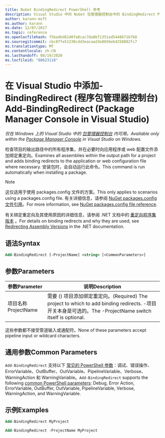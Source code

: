 ```yaml
---
title: NuGet BindingRedirect PowerShell 参考
description: Visual Studio 中的 NuGet 包管理器控制台中的 BindingRedirect PowerShell 命令参考。
author: karann-msft
ms.author: karann
ms.date: 12/07/2017
ms.topic: reference
ms.openlocfilehash: f5ba4bd8140fa8cac7da8bf1351ad5448671b768
ms.sourcegitcommit: cbc87fe51330cdd3eacaad3e8656eb4258882fc7
ms.translationtype: MT
ms.contentlocale: zh-CN
ms.lasthandoff: 08/19/2020
ms.locfileid: "88623118"
---
```

# <a name="add-bindingredirect-package-manager-console-in-visual-studio"></a><span data-ttu-id="5dc91-103">在 Visual Studio 中添加-BindingRedirect (程序包管理器控制台) </span><span class="sxs-lookup"><span data-stu-id="5dc91-103">Add-BindingRedirect (Package Manager Console in Visual Studio)</span></span>

<span data-ttu-id="5dc91-104">*仅在 Windows 上的 Visual Studio 中的 [包管理器控制台](../../consume-packages/install-use-packages-powershell.md) 内可用。*</span><span class="sxs-lookup"><span data-stu-id="5dc91-104">*Available only within the [Package Manager Console](../../consume-packages/install-use-packages-powershell.md) in Visual Studio on Windows.*</span></span>

<span data-ttu-id="5dc91-105">检查项目的输出路径中的所有程序集，并在必要时向应用程序或 web 配置文件添加绑定重定向。</span><span class="sxs-lookup"><span data-stu-id="5dc91-105">Examines all assemblies within the output path for a project and adds binding redirects to the application or web configuration file where necessary.</span></span> <span data-ttu-id="5dc91-106">安装包时，会自动运行此命令。</span><span class="sxs-lookup"><span data-stu-id="5dc91-106">This command is run automatically when installing a package.</span></span>

> [!NOTE]
> <span data-ttu-id="5dc91-107">这仅适用于使用 packages.config 文件的方案。</span><span class="sxs-lookup"><span data-stu-id="5dc91-107">This only applies to scenarios using a packages.config file.</span></span> <span data-ttu-id="5dc91-108">有关详细信息，请参阅 [NuGet packages.config 文件引用](~/reference/packages-config.md)。</span><span class="sxs-lookup"><span data-stu-id="5dc91-108">For more information, see [NuGet packages.config file reference](~/reference/packages-config.md).</span></span>

<span data-ttu-id="5dc91-109">有关绑定重定向及其使用原因的详细信息，请参阅 .NET 文档中的 [重定向程序集版本](/dotnet/framework/configure-apps/redirect-assembly-versions) 。</span><span class="sxs-lookup"><span data-stu-id="5dc91-109">For details on binding redirects and why they are used, see [Redirecting Assembly Versions](/dotnet/framework/configure-apps/redirect-assembly-versions) in the .NET documentation.</span></span>

## <a name="syntax"></a><span data-ttu-id="5dc91-110">语法</span><span class="sxs-lookup"><span data-stu-id="5dc91-110">Syntax</span></span>

```ps
Add-BindingRedirect [-ProjectName] <string> [<CommonParameters>]
```

## <a name="parameters"></a><span data-ttu-id="5dc91-111">参数</span><span class="sxs-lookup"><span data-stu-id="5dc91-111">Parameters</span></span>

| <span data-ttu-id="5dc91-112">参数</span><span class="sxs-lookup"><span data-stu-id="5dc91-112">Parameter</span></span> | <span data-ttu-id="5dc91-113">说明</span><span class="sxs-lookup"><span data-stu-id="5dc91-113">Description</span></span> |
| --- | --- |
| <span data-ttu-id="5dc91-114">项目名称</span><span class="sxs-lookup"><span data-stu-id="5dc91-114">ProjectName</span></span> | <span data-ttu-id="5dc91-115">需要 () 项目添加绑定重定向。</span><span class="sxs-lookup"><span data-stu-id="5dc91-115">(Required) The project to which to add binding redirects.</span></span> <span data-ttu-id="5dc91-116">-项目开关本身是可选的。</span><span class="sxs-lookup"><span data-stu-id="5dc91-116">The -ProjectName switch itself is optional.</span></span> |

<span data-ttu-id="5dc91-117">这些参数都不接受管道输入或通配符。</span><span class="sxs-lookup"><span data-stu-id="5dc91-117">None of these parameters accept pipeline input or wildcard characters.</span></span>

## <a name="common-parameters"></a><span data-ttu-id="5dc91-118">通用参数</span><span class="sxs-lookup"><span data-stu-id="5dc91-118">Common Parameters</span></span>

<span data-ttu-id="5dc91-119">`Add-BindingRedirect` 支持以下 [常见的 PowerShell 参数](https://go.microsoft.com/fwlink/?LinkID=113216)：调试、错误操作、ErrorVariable、OutBuffer、OutVariable、PipelineVariable、Verbose、WarningAction 和 WarningVariable。</span><span class="sxs-lookup"><span data-stu-id="5dc91-119">`Add-BindingRedirect` supports the following [common PowerShell parameters](https://go.microsoft.com/fwlink/?LinkID=113216): Debug, Error Action, ErrorVariable, OutBuffer, OutVariable, PipelineVariable, Verbose, WarningAction, and WarningVariable.</span></span>

## <a name="examples"></a><span data-ttu-id="5dc91-120">示例</span><span class="sxs-lookup"><span data-stu-id="5dc91-120">Examples</span></span>

```ps
Add-BindingRedirect MyProject

Add-BindingRedirect -ProjectName MyProject
```
